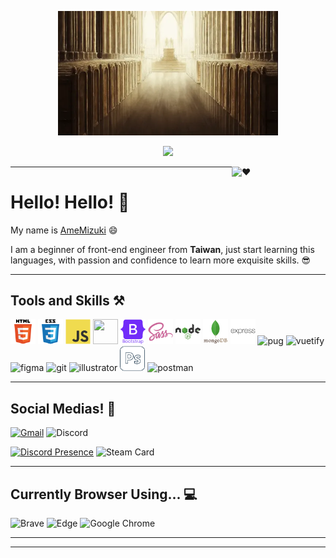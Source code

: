 <p align="center">
  <a href="https://github.com/AmeMizuki"><img src="peek.webp" alt="banner" width="70%"></a>
</p>


<div align="center">
  
[![](https://typograssy.deno.dev/api?text=ニーディーガールオーバードーズ&l0=none&l1=6859d9&l2=8f38e5&l3=d21e87&l4=941e84&bg=none&speed=130&comment=)](#)

</div>

[<img align="right" width="150" alt="❤️" src="https://moe-counter.glitch.me/get/@liuwaiting203?theme=rule34">](https://www.youtube.com/watch?v=51GIxXFKbzk&pp=ygUPaW50ZXJuZXQgeWFtZXJv)


***

# Hello! Hello! 👋
My name is [AmeMizuki](https://AmeMizuki.github.io/portfolio/) 😄

I am a beginner of front-end engineer from __Taiwan__, just start learning this languages, with passion and confidence to learn more exquisite skills. 😎

***

## Tools and Skills ⚒️
<p align="left">
  <img src="https://raw.githubusercontent.com/devicons/devicon/master/icons/html5/html5-original-wordmark.svg" alt="html5" width="40" height="40"/>
  <img src="https://raw.githubusercontent.com/devicons/devicon/master/icons/css3/css3-original-wordmark.svg" alt="css3" width="40" height="40"/>
  <img src="https://raw.githubusercontent.com/devicons/devicon/master/icons/javascript/javascript-original.svg" alt="javascript" width="40" height="40"/>
  <img src="https://cdn.jsdelivr.net/gh/devicons/devicon@latest/icons/vuejs/vuejs-original.svg" width="40" height="40"/>
  <img src="https://raw.githubusercontent.com/devicons/devicon/master/icons/bootstrap/bootstrap-plain-wordmark.svg" alt="bootstrap" width="40" height="40"/>
  <img src="https://raw.githubusercontent.com/devicons/devicon/master/icons/sass/sass-original.svg" alt="sass" width="40" height="40"/>
  <img src="https://raw.githubusercontent.com/devicons/devicon/master/icons/nodejs/nodejs-original-wordmark.svg" alt="nodejs" width="40" height="40"/>
  <img src="https://raw.githubusercontent.com/devicons/devicon/master/icons/mongodb/mongodb-original-wordmark.svg" alt="mongodb" width="40" height="40"/>
  <img src="https://raw.githubusercontent.com/devicons/devicon/master/icons/express/express-original-wordmark.svg" alt="express" width="40" height="40"/>
  <img src="https://cdn.worldvectorlogo.com/logos/pug.svg" alt="pug" width="40" height="40"/> 
  <img src="https://bestofjs.org/logos/vuetify.svg" alt="vuetify" width="40" height="40"/> 
  <img src="https://www.vectorlogo.zone/logos/figma/figma-icon.svg" alt="figma" width="40" height="40"/>
  <img src="https://www.vectorlogo.zone/logos/git-scm/git-scm-icon.svg" alt="git" width="40" height="40"/>
  <img src="https://www.vectorlogo.zone/logos/adobe_illustrator/adobe_illustrator-icon.svg" alt="illustrator" width="40" height="40"/>
  <img src="https://raw.githubusercontent.com/devicons/devicon/master/icons/photoshop/photoshop-line.svg" alt="photoshop" width="40" height="40"/>
  <img src="https://www.vectorlogo.zone/logos/getpostman/getpostman-icon.svg" alt="postman" width="40" height="40"/>
</p>

***

## Social Medias! 🎥

[![Gmail](https://img.shields.io/badge/Gmail-D14836?style=for-the-badge&logo=gmail&logoColor=white)](https://mail.google.com/mail?hl=zh-TW)
![Discord](https://dcbadge.vercel.app/api/shield/65818178810294272)

[![Discord Presence](https://lanyard.kyrie25.me/api/65818178810294272?theme=white&imgStyle=square&gradient=B74DAB-00ABFF-b90C8F&bg=0d1117)](https://discord.com/users/65818178810294272)
![Steam Card](https://card.yuy1n.io/card/76561198007071546/gradient2,en,badge,text-FF89E6,bg-game-1451940,screenshots,badges,games)
<!--
[![spotify-github-profile](https://spotify-github-profile.vercel.app/api/view?uid=31nezvlbqjmk5ha7vthg3fcruunu&cover_image=true&theme=default&show_offline=false&background_color=121212&interchange=true&bar_color=009dff&bar_color_cover=true)](https://spotify-github-profile.vercel.app/api/view?uid=31nezvlbqjmk5ha7vthg3fcruunu&redirect=true)
-->
***

## Currently Browser Using... 💻

![Brave](https://img.shields.io/badge/Brave-FB542B?style=for-the-badge&logo=Brave&logoColor=white)
![Edge](https://img.shields.io/badge/Edge-0078D7?style=for-the-badge&logo=Microsoft-edge&logoColor=white)
![Google Chrome](https://img.shields.io/badge/Google%20Chrome-4285F4?style=for-the-badge&logo=GoogleChrome&logoColor=white)

***
<!--
## Stats 🗒️
[<img align="left" width="390" alt="❤️" src="https://github.com/LiuWaiting203/LiuWaiting203/blob/main/github-metrics.svg">](#)
[<img align="right" width="150" alt="❤️" src="https://moe-counter.glitch.me/get/@liuwaiting203?theme=rule34">](https://www.youtube.com/watch?v=51GIxXFKbzk&pp=ygUPaW50ZXJuZXQgeWFtZXJv)
[<img align="right" width="390" alt="❤️" src="https://github.com/LiuWaiting203/LiuWaiting203/blob/main/metrics.plugin.isocalendar.fullyear.svg">](#)
[<img align="left" width="390" alt="❤️" src="https://github.com/LiuWaiting203/LiuWaiting203/blob/main/metrics.plugin.languages.svg">](#)
[<img align="rigiht" width="390" alt="❤️" src="https://github-readme-stats.vercel.app/api?username=liuwaiting203&theme=tokyonight">](https://github.com/LiuWaiting203)
-->
***


<!-- 
![Metrics](https://github.com/LiuWaiting203/LiuWaiting203/blob/main/github-metrics.svg)
![CurrentYear](https://github.com/LiuWaiting203/LiuWaiting203/blob/main/metrics.plugin.isocalendar.fullyear.svg)
![Languages](https://github.com/LiuWaiting203/LiuWaiting203/blob/main/metrics.plugin.languages.svg)
![YTMusic](https://github.com/LiuWaiting203/LiuWaiting203/blob/main/metrics.plugin.music.playlist.svg)
![MoeCounter](https://moe-counter.glitch.me/get/@liuwaiting203?theme=rule34)
-->

<!--
**LiuWaiting203/LiuWaiting203** is a ✨ _special_ ✨ repository because its `README.md` (this file) appears on your GitHub profile.

Here are some ideas to get you started:

- 🔭 I’m currently working on ...
- 🌱 I’m currently learning ...
- 👯 I’m looking to collaborate on ...
- 🤔 I’m looking for help with ...
- 💬 Ask me about ...
- 📫 How to reach me: ...
- 😄 Pronouns: ...
- ⚡ Fun fact: ...
-->
